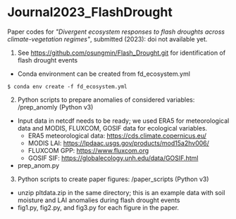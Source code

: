 # Journal2023_FlashDrought

Paper codes for *"Divergent ecosystem responses to flash droughts across climate-vegetation regimes"*, submitted (2023): doi not available yet.

1. See https://github.com/osungmin/Flash_Drought.git for identification of flash drought events

  - Conda environment can be created from fd_ecosystem.yml
```
$ conda env create -f fd_ecosystem.yml
```

2. Python scripts to prepare anomalies of considered variables: /prep_anomly (Python v3)
  - Input data in netcdf needs to be ready; we used ERA5 for meteorological data and MODIS, FLUXCOM, GOSIF data for ecological variables.
    - ERA5 meteorological data: https://cds.climate.copernicus.eu/
    - MODIS LAI: https://lpdaac.usgs.gov/products/mod15a2hv006/
    - FLUXCOM GPP: https://www.fluxcom.org
    - GOSIF SIF: https://globalecology.unh.edu/data/GOSIF.html
  - prep_anom.py
  
3. Python scripts to create paper figures: /paper_scripts (Python v3)
  - unzip pltdata.zip in the same directory; this is an example data with soil moisture and LAI anomalies during flash drought events
  - fig1.py, fig2.py, and fig3.py for each figure in the paper. 
